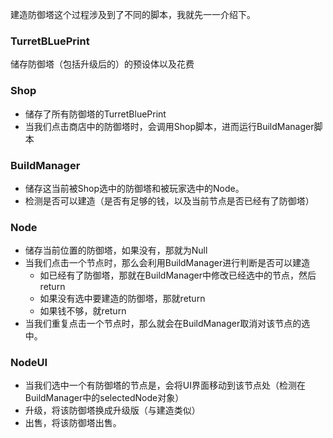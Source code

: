 建造防御塔这个过程涉及到了不同的脚本，我就先一一介绍下。

### TurretBLuePrint

储存防御塔（包括升级后的）的预设体以及花费

### Shop

* 储存了所有防御塔的TurretBluePrint
* 当我们点击商店中的防御塔时，会调用Shop脚本，进而运行BuildManager脚本

### BuildManager

* 储存这当前被Shop选中的防御塔和被玩家选中的Node。
* 检测是否可以建造（是否有足够的钱，以及当前节点是否已经有了防御塔）

### Node

* 储存当前位置的防御塔，如果没有，那就为Null
* 当我们点击一个节点时，那么会利用BuildManager进行判断是否可以建造
  * 如已经有了防御塔，那就在BuildManager中修改已经选中的节点，然后return
  * 如果没有选中要建造的防御塔，那就return
  * 如果钱不够，就return
* 当我们重复点击一个节点时，那么就会在BuildManager取消对该节点的选中。

### NodeUI

* 当我们选中一个有防御塔的节点是，会将UI界面移动到该节点处（检测在BuildManager中的selectedNode对象）
* 升级，将该防御塔换成升级版（与建造类似）
* 出售，将该防御塔出售。